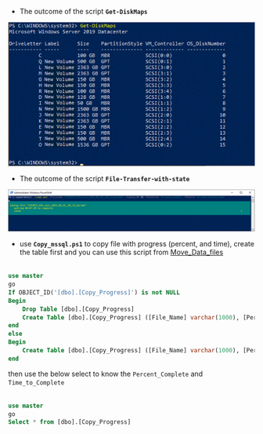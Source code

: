 * The outcome of the script **`Get-DiskMaps`**

![alt text](https://github.com/MohamedAbdelhalem/dbatools/blob/main/Get-DiskMaps.gif)


* The outcome of the script **`File-Transfer-with-state`**

![alt text](https://github.com/MohamedAbdelhalem/dbatools/blob/main/File-Transfer-with-state.gif)


* use **`Copy_mssql.ps1`** to copy file with progress (percent, and time), create the table first and you can use this script from
[Move_Data_files](https://github.com/MohamedAbdelhalem/dbatools/blob/main/Database/Move_Data_files/auto_change_data_files_to_other_drives_PRI_RW__with_powershell.sql)

```SQL

use master
go
If OBJECT_ID('[dbo].[Copy_Progress]') is not NULL
Begin
	Drop Table [dbo].[Copy_Progress]
	Create Table [dbo].[Copy_Progress] ([File_Name] varchar(1000), [Percent_complete] Varchar(25), [Time_to_Complete] Varchar(25))
end
else
Begin
	Create Table [dbo].[Copy_Progress] ([File_Name] varchar(1000), [Percent_complete] Varchar(25), [Time_to_Complete] Varchar(25))
end
```
then use the below select to know the `Percent_Complete` and `Time_to_Complete`

```SQL

use master
go
Select * from [dbo].[Copy_Progress]

```
